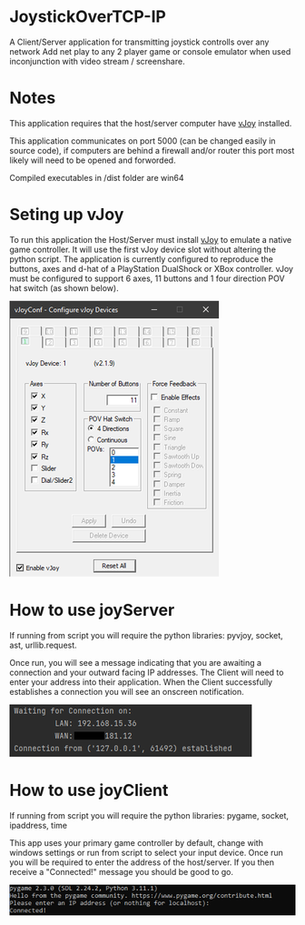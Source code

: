 # JoystickOverTCP-IP
A Client/Server application for transmitting joystick controlls over any network
Add net play to any 2 player game or console emulator when used inconjunction with video stream / screenshare.

# Notes
This application requires that the host/server computer have [vJoy](https://github.com/shauleiz/vJoy) installed.
 
This application communicates on port 5000 (can be changed easily in source code), if computers are behind a firewall and/or router this port most likely will need to be opened and forworded.
 
Compiled executables in /dist folder are win64

# Seting up vJoy
To run this application the Host/Server must install [vJoy](https://github.com/shauleiz/vJoy) to emulate a native game controller. It will use the first vJoy device slot without altering the python script.
The application is currently configured to reproduce the buttons, axes and d-hat of a PlayStation DualShock or XBox controller. vJoy must be configured to support 6 axes, 11 buttons and 1 four direction POV hat switch (as shown below).

![Example vJoy Configuration](images/vJoyConfig.png)

# How to use joyServer
If running from script you will require the python libraries: pyvjoy, socket, ast, urllib.request.

Once run, you will see a message indicating that you are awaiting a connection and your outward facing IP addresses. The Client will need to enter your address into their application. When the Client successfully establishes a connection you will see an onscreen notification.

![joyServer Output](images/serverSide.png)

# How to use joyClient
If running from script you will require the python libraries: pygame, socket, ipaddress, time

This app uses your primary game controller by default, change with windows settings or run from script to select your input device. Once run you will be required to enter the address of the host/server. If you then receive a "Connected!" message you should be good to go.

![joyClient Output](images/clientSide.png)
